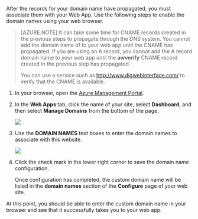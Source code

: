 After the records for your domain name have propagated, you must associate them with your Web App. Use the following steps to enable the domain names using your web browser.

> [AZURE.NOTE] It can take some time for CNAME records created in the previous steps to propagate through the DNS system. You cannot add the domain name of to your web app until the CNAME has propagated. If you are using an A record, you cannot add the A record domain name to your web app until the **awverify** CNAME record created in the previous step has propagated.
>
> You can use a service such as <a href="http://www.digwebinterface.com/">http://www.digwebinterface.com/</a> to verify that the CNAME is available.

1. In your browser, open the [Azure Management Portal](https://manage.windowsazure.cn).

2. In the **Web Apps** tab, click the name of your site, select **Dashboard**, and then select **Manage Domains** from the bottom of the page.

	![](./media/custom-dns-web-site/dncmntask-cname-6.png)

6. Use the **DOMAIN NAMES** text boxes to enter the domain names to associate with this website. 

	![](./media/custom-dns-web-site/dncmntask-cname-7.png)

6. Click the check mark in the lower right corner to save the domain name configuration.

	Once configuration has completed, the custom domain name will be listed in the **domain names** section of the **Configure** page of your web site.

At this point, you should be able to enter the custom domain name in your browser and see that it successfully takes you to your web app.
